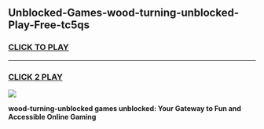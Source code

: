 
## Unblocked-Games-wood-turning-unblocked-Play-Free-tc5qs
<h3>
<a href="https://premium76.site?title=wood-turning-unblocked&ref=19M">CLICK TO PLAY</a></h3>
<hr>

<h3>
<a href="https://premium76.site?title=wood-turning-unblocked&ref=19M">CLICK 2 PLAY</a>
  
</h3>

<a href="https://premium76.site?title=wood-turning-unblocked&ref=19M"><img src="https://clearcache.store/games.png"></a>


**wood-turning-unblocked games unblocked: Your Gateway to Fun and Accessible Online Gaming**
